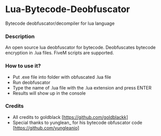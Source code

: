 # Lua-Bytecode-Deobfuscator
Bytecode deobfuscator/decompiler for lua language

### Description

An open source lua deobfuscator for bytecode. Deobfuscates bytecode encryption in .lua files. FiveM scripts are supported.

### How to use it?

- Put .exe file into folder with obfuscated .lua file
- Run deobfuscator
- Type the name of .lua file with the .lua extension and press ENTER
- Results will show up in the console

### Credits

- All credits to goldblack [https://github.com/goldblackk]
- Special thanks to yunglean_ for his bytecode obfuscator code [https://github.com/yungleanio]
